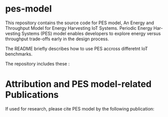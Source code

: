 # pes-model

This repository contains the source code for PES model, An Energy and Throughput Model for Energy Harvesting IoT Systems. Periodic Energy Har-
vesting Systems (PES) model enables developers to explore energy versus throughput trade-offs early in the design process.

The README briefly describes how to use PES accross differetnt IoT benchmarks.

The repository includes these :


# Attribution and PES model-related Publications

If used for research, please cite PES model by the following publication:


